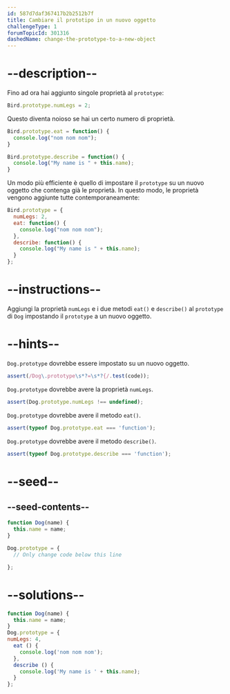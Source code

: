 ```yaml
---
id: 587d7daf367417b2b2512b7f
title: Cambiare il prototipo in un nuovo oggetto
challengeType: 1
forumTopicId: 301316
dashedName: change-the-prototype-to-a-new-object
---
```


# --description--

Fino ad ora hai aggiunto singole proprietà al `prototype`:

```js
Bird.prototype.numLegs = 2;
```

Questo diventa noioso se hai un certo numero di proprietà.

```js
Bird.prototype.eat = function() {
  console.log("nom nom nom");
}

Bird.prototype.describe = function() {
  console.log("My name is " + this.name);
}
```

Un modo più efficiente è quello di impostare il `prototype` su un nuovo oggetto che contenga già le proprietà. In questo modo, le proprietà vengono aggiunte tutte contemporaneamente:

```js
Bird.prototype = {
  numLegs: 2, 
  eat: function() {
    console.log("nom nom nom");
  },
  describe: function() {
    console.log("My name is " + this.name);
  }
};
```

# --instructions--

Aggiungi la proprietà `numLegs` e i due metodi `eat()` e `describe()` al `prototype` di `Dog` impostando il `prototype` a un nuovo oggetto.

# --hints--

`Dog.prototype` dovrebbe essere impostato su un nuovo oggetto.

```js
assert(/Dog\.prototype\s*?=\s*?{/.test(code));
```

`Dog.prototype` dovrebbe avere la proprietà `numLegs`.

```js
assert(Dog.prototype.numLegs !== undefined);
```

`Dog.prototype` dovrebbe avere il metodo `eat()`.

```js
assert(typeof Dog.prototype.eat === 'function');
```

`Dog.prototype` dovrebbe avere il metodo `describe()`.

```js
assert(typeof Dog.prototype.describe === 'function');
```

# --seed--

## --seed-contents--

```js
function Dog(name) {
  this.name = name;
}

Dog.prototype = {
  // Only change code below this line

};
```

# --solutions--

```js
function Dog(name) {
  this.name = name;
}
Dog.prototype = {
numLegs: 4,
  eat () {
    console.log('nom nom nom');
  },
  describe () {
    console.log('My name is ' + this.name);
  }
};
```
